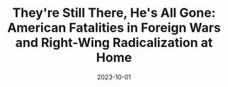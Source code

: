 ---
title: "They're Still There, He's All Gone: American Fatalities in Foreign Wars and Right-Wing Radicalization at Home"
collection: publications
permalink: /publication/2023-parler
date: 2023-10-01
venue: 'American Political Science Review'
paperurl: "/files/pdf/research/They're Still Here.pdf"
link: 'https://doi.org/10.1017/S0003055423000904'
code: 'https://doi.org/10.7910/DVN/4GLPII'
citation: "McAlexander, Richard J., Michael A. Rubin, and Rob Williams. FirstView. &quot;They're Still There, He's All Gone: American Fatalities in Foreign Wars and Right-Wing Radicalization at Home.&quot; <i>American Political Science Review</i>. doi:10.1017/S0003055423000904"
---